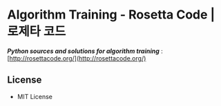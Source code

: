 # Algorithm Training - Rosetta Code | 로제타 코드

**_Python sources and solutions for algorithm training_** : [http://rosettacode.org/](http://rosettacode.org/)



## License
+ MIT License


